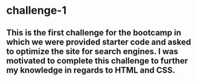 # challenge-1

## This is the first challenge for the bootcamp in which we were provided starter code and asked to optimize the site for search engines. I was motivated to complete this challenge to further my knowledge in regards to HTML and CSS.
